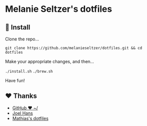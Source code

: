 # Melanie Seltzer's dotfiles

## :rocket: Install

Clone the repo...

`git clone https://github.com/melanieseltzer/dotfiles.git && cd dotfiles`

Make your appropriate changes, and then...

`./install.sh`
`./brew.sh`

Have fun!

## :heart: Thanks

- [GitHub ❤ ~/](https://dotfiles.github.io/)
- [Joel Hans](https://blog.ssdnodes.com/blog/tutorial-lets-make-development-lives-better-dotfiles/)
- [Mathias's dotfiles](https://github.com/mathiasbynens/dotfiles)
